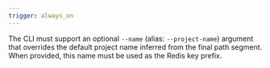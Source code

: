 ```yaml
---
trigger: always_on
---
```


The CLI must support an optional `--name` (alias: `--project-name`) argument that overrides the default project name inferred from the final path segment. When provided, this name must be used as the Redis key prefix.
